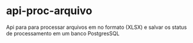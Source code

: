 # api-proc-arquivo
Api para para processar arquivos em no formato (XLSX) e salvar os status de processamento em um banco PostgresSQL
